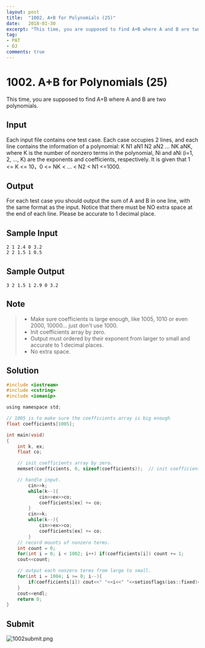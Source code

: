 ```yaml
---
layout: post
title:  "1002. A+B for Polynomials (25)"
date:   2018-01-30
excerpt: "This time, you are supposed to find A+B where A and B are two polynomials."
tag:
- PAT
- OJ
comments: true
---
```


# 1002. A+B for Polynomials (25)

This time, you are supposed to find A+B where A and B are two polynomials.

## Input

Each input file contains one test case. Each case occupies 2 lines, and each line contains the information of a polynomial: K N1 aN1 N2 aN2 ... NK aNK, where K is the number of nonzero terms in the polynomial, Ni and aNi (i=1, 2, ..., K) are the exponents and coefficients, respectively. It is given that 1 <= K <= 10，0 <= NK < ... < N2 < N1 <=1000.

## Output

For each test case you should output the sum of A and B in one line, with the same format as the input. Notice that there must be NO extra space at the end of each line. Please be accurate to 1 decimal place.
## Sample Input
```
2 1 2.4 0 3.2
2 2 1.5 1 0.5
```
## Sample Output
```
3 2 1.5 1 2.9 0 3.2
```
## Note
> * Make sure coefficients is large enough, like 1005, 1010 or even 2000, 10000...  just don't use 1000.
> * Init coefficients array by zero.
> * Output must ordered by their exponent from larger to small and accurate to 1 decimal places.
> * No extra space.

## Solution
``` c
#include <iostream>
#include <cstring>
#include <iomanip>

using namespace std;

// 1005 is to make sure the coefficients array is big enough
float coefficients[1005];

int main(void)
{
    int k, ex;
    float co; 

    // init coefficients array by zero.
    memset(coefficients, 0, sizeof(coefficients));  // init coefficients with zero.

    // handle input.
        cin>>k;
        while(k--){
            cin>>ex>>co;
            coefficients[ex] += co;
        }
        cin>>k;
        while(k--){
            cin>>ex>>co;
            coefficients[ex] += co;
        }
    // record mounts of nonzero terms.
    int count = 0;
    for(int i = 0; i < 1002; i++) if(coefficients[i]) count += 1;
    cout<<count;

    // output each nonzero terms from large to small.
    for(int i = 1004; i >= 0; i--){
        if(coefficients[i]) cout<<" "<<i<<" "<<setiosflags(ios::fixed)<<setprecision(1)<<coefficients[i];
    }
    cout<<endl;
    return 0;
}

```
## Submit
![1002submit.png](https://raw.githubusercontent.com/RunningIkkyu/runningikkyu.github.com/master/assets/img/PAT-1002.png)
